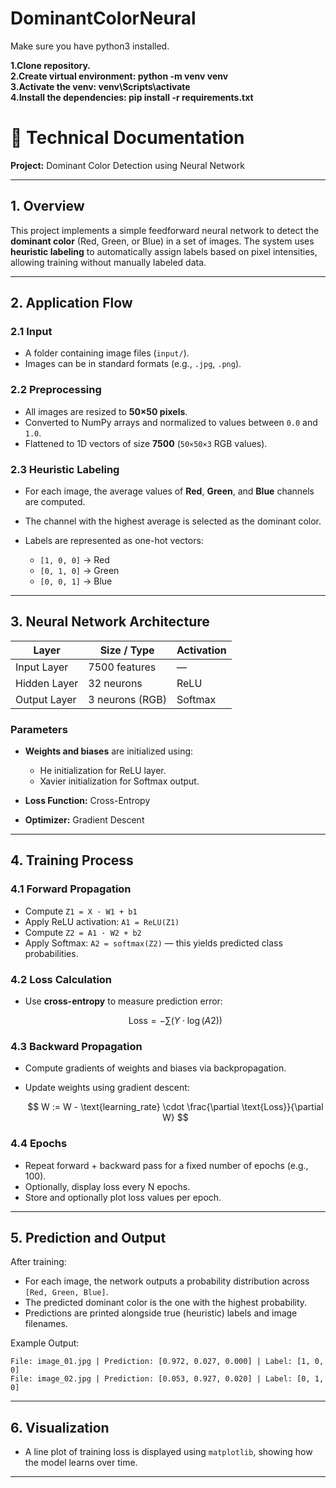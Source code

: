 # DominantColorNeural
Make sure you have python3 installed.

**1.Clone repository.**  
**2.Create virtual environment: python -m venv venv**  
**3.Activate the venv: venv\Scripts\activate**  
**4.Install the dependencies: pip install -r requirements.txt**  

# 📄 Technical Documentation

**Project:** Dominant Color Detection using Neural Network

---

## 1. Overview

This project implements a simple feedforward neural network to detect the **dominant color** (Red, Green, or Blue) in a set of images. The system uses **heuristic labeling** to automatically assign labels based on pixel intensities, allowing training without manually labeled data.

---

## 2. Application Flow

### 2.1 Input

* A folder containing image files (`input/`).
* Images can be in standard formats (e.g., `.jpg`, `.png`).

### 2.2 Preprocessing

* All images are resized to **50×50 pixels**.
* Converted to NumPy arrays and normalized to values between `0.0` and `1.0`.
* Flattened to 1D vectors of size **7500** (`50×50×3` RGB values).

### 2.3 Heuristic Labeling

* For each image, the average values of **Red**, **Green**, and **Blue** channels are computed.
* The channel with the highest average is selected as the dominant color.
* Labels are represented as one-hot vectors:

  * `[1, 0, 0]` → Red
  * `[0, 1, 0]` → Green
  * `[0, 0, 1]` → Blue

---

## 3. Neural Network Architecture

| Layer        | Size / Type     | Activation |
| ------------ | --------------- | ---------- |
| Input Layer  | 7500 features   | —          |
| Hidden Layer | 32 neurons      | ReLU       |
| Output Layer | 3 neurons (RGB) | Softmax    |

### Parameters

* **Weights and biases** are initialized using:

  * He initialization for ReLU layer.
  * Xavier initialization for Softmax output.
* **Loss Function:** Cross-Entropy
* **Optimizer:** Gradient Descent

---

## 4. Training Process

### 4.1 Forward Propagation

* Compute `Z1 = X · W1 + b1`
* Apply ReLU activation: `A1 = ReLU(Z1)`
* Compute `Z2 = A1 · W2 + b2`
* Apply Softmax: `A2 = softmax(Z2)` — this yields predicted class probabilities.

### 4.2 Loss Calculation

* Use **cross-entropy** to measure prediction error:

  $$
  \text{Loss} = -\sum(Y \cdot \log(A2))
  $$

### 4.3 Backward Propagation

* Compute gradients of weights and biases via backpropagation.
* Update weights using gradient descent:

  $$
  W := W - \text{learning_rate} \cdot \frac{\partial \text{Loss}}{\partial W}
  $$

### 4.4 Epochs

* Repeat forward + backward pass for a fixed number of epochs (e.g., 100).
* Optionally, display loss every N epochs.
* Store and optionally plot loss values per epoch.

---

## 5. Prediction and Output

After training:

* For each image, the network outputs a probability distribution across `[Red, Green, Blue]`.
* The predicted dominant color is the one with the highest probability.
* Predictions are printed alongside true (heuristic) labels and image filenames.

Example Output:

```
File: image_01.jpg | Prediction: [0.972, 0.027, 0.000] | Label: [1, 0, 0]
File: image_02.jpg | Prediction: [0.053, 0.927, 0.020] | Label: [0, 1, 0]
```

---

## 6. Visualization

* A line plot of training loss is displayed using `matplotlib`, showing how the model learns over time.

---

